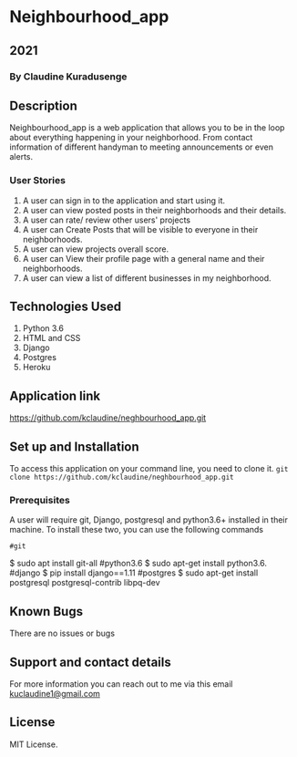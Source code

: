# Neighbourhood_app

## 2021

### By **Claudine Kuradusenge**

## Description

Neighbourhood_app is a web application that allows you to be in the loop about everything happening in your neighborhood. From contact information of different handyman to meeting announcements or even alerts. 

### User Stories

1. A user can sign in to the application and start using it.
2. A user can view posted posts in their neighborhoods and their details.
3. A user can rate/ review other users' projects
4. A user can Create Posts that will be visible to everyone in their neighborhoods.
5. A user can view projects overall score.
6. A user can View their profile page with a general name and their neighborhoods.
7. A user can view a list of different businesses in my neighborhood.

## Technologies Used

1. Python 3.6
2. HTML and CSS
3. Django
4. Postgres
5. Heroku

## Application link

https://github.com/kclaudine/neghbourhood_app.git

## Set up and Installation

To access this application on your command line, you need to clone it.
`git clone https://github.com/kclaudine/neghbourhood_app.git`

### Prerequisites

A user will require git, Django, postgresql and python3.6+ installed in their machine.
To install these two, you can use the following commands

    #git
$ sudo apt install git-all
    #python3.6
    $ sudo apt-get install python3.6.
    #django
$ pip install django==1.11
    #postgres
$ sudo apt-get install postgresql postgresql-contrib libpq-dev

## Known Bugs

There are no issues or bugs 

## Support and contact details

For more information you can reach out to me via this email kuclaudine1@gmail.com

## License

MIT License.
